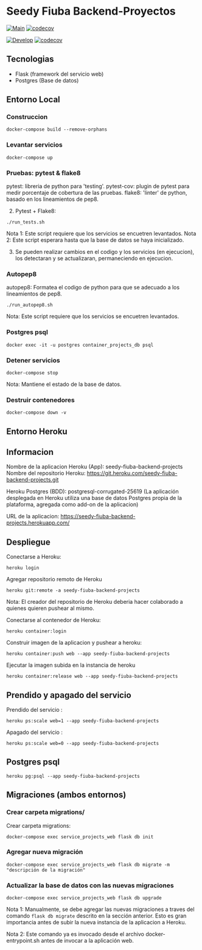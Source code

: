 # Seedy Fiuba Backend-Proyectos
[![Main](https://github.com/Seedy-Fiuba-Grupo-5/Backend-Proyectos/actions/workflows/main.yml/badge.svg?branch=main)](https://github.com/Seedy-Fiuba-Grupo-5/Backend-Proyectos/actions/workflows/main.yml)
[![codecov](https://codecov.io/gh/Seedy-Fiuba-Grupo-5/Backend-Proyectos/branch/main/graph/badge.svg)](https://codecov.io/gh/Seedy-Fiuba-Grupo-5/Backend-Proyectos/branch/main)

[![Develop](https://github.com/Seedy-Fiuba-Grupo-5/Backend-Proyectos/actions/workflows/develop.yml/badge.svg?branch=develop)](https://github.com/Seedy-Fiuba-Grupo-5/Backend-Proyectos/actions/workflows/develop.yml)
[![codecov](https://codecov.io/gh/Seedy-Fiuba-Grupo-5/Backend-Proyectos/branch/develop/graph/badge.svg)](https://codecov.io/gh/Seedy-Fiuba-Grupo-5/Backend-Proyectos/branch/develop)

## Tecnologias
- Flask (framework del servicio web)
- Postgres (Base de datos)

## Entorno Local

### Construccion
```
docker-compose build --remove-orphans
```

### Levantar servicios
```
docker-compose up
```

### Pruebas: pytest & flake8
pytest: libreria de python para 'testing'.
pytest-cov: plugin de pytest para medir porcentaje de cobertura de las pruebas.
flake8: 'linter' de python, basado en los lineamientos de pep8.

2) Pytest + Flake8:
```
./run_tests.sh
```
Nota 1: Este script requiere que los servicios se encuetren levantados.
Nota 2: Este script esperara hasta que la base de datos se haya inicializado.

3) Se pueden realizar cambios en el codigo y los servicios (en ejecucion), los detectaran y se actualizaran, permaneciendo en ejecucion.

### Autopep8
autopep8: Formatea el codigo de python para que se adecuado a los
lineamientos de pep8.
```
./run_autopep8.sh
```
Nota: Este script requiere que los servicios se encuetren levantados.

### Postgres psql
```
docker exec -it -u postgres container_projects_db psql
```

### Detener servicios
```
docker-compose stop
```
Nota: Mantiene el estado de la base de datos.

### Destruir contenedores
```
docker-compose down -v
```

## Entorno Heroku
## Informacion
Nombre de la aplicacion Heroku (App): seedy-fiuba-backend-projects
Nombre del repositorio Heroku: https://git.heroku.com/seedy-fiuba-backend-projects.git

Heroku Postgres (BDD): postgresql-corrugated-25619
(La aplicación desplegada en Heroku utiliza una base de datos Postgres propia de
la plataforma, agregada como add-on de la aplicacion)

URL de la aplicacion: https://seedy-fiuba-backend-projects.herokuapp.com/

## Despliegue
Conectarse a Heroku:
```
heroku login
```

Agregar repositorio remoto de Heroku
```
heroku git:remote -a seedy-fiuba-backend-projects
```
Nota: El creador del repositorio de Heroku deberia hacer colaborado a quienes quieren pushear al mismo.

Conectarse al contenedor de Heroku:
```
heroku container:login
```

Construir imagen de la aplicacion y pushear a heroku:
```
heroku container:push web --app seedy-fiuba-backend-projects
```

Ejecutar la imagen subida en la instancia de heroku
```
heroku container:release web --app seedy-fiuba-backend-projects
```

## Prendido y apagado del servicio
Prendido del servicio :
```
heroku ps:scale web=1 --app seedy-fiuba-backend-projects
```

Apagado del servicio :
```
heroku ps:scale web=0 --app seedy-fiuba-backend-projects
```

## Postgres psql
```
heroku pg:psql --app seedy-fiuba-backend-projects
```

## Migraciones (ambos entornos)
### Crear carpeta migrations/
Crear carpeta migrations:
```
docker-compose exec service_projects_web flask db init
```

### Agregar nueva migración
```
docker-compose exec service_projects_web flask db migrate -m "descripción de la migración"
```

### Actualizar la base de datos con las nuevas migraciones
```
docker-compose exec service_projects_web flask db upgrade
```
Nota 1: Manualmente, se debe agregar las nuevas migraciones
a traves del comando `flask db migrate` descrito en la sección
anterior. Esto es gran importancia antes de subir la nueva
instancia de la aplicacion a Heroku.

Nota 2: Este comando ya es invocado desde el archivo
docker-entrypoint.sh antes de invocar a la aplicación web.


